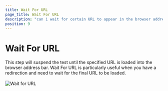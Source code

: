 ```yaml
---
title: Wait For URL
page_title: Wait For URL
description: "can i wait for certain URL to appear in the browser address bar during a Test Studio test run/execution. There is redirected URLs for my page and Test Studio fails to wait for the last URL. How to wait for the last redirected URL in Test Studio test."
position: 9
---
```

# Wait For URL

This step will suspend the test until the specified URL is loaded into the browser address bar. Wait For URL is particularly useful when you have a redirection and need to wait for the final URL to be loaded.
<br>
<br>
![Wait for URL](/img/features/custom-steps/wait-for-url/fig1.png)

